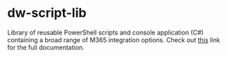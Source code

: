 # dw-script-lib
Library of reusable PowerShell scripts and console application (C#) containing a broad range of M365 integration options.
Check out [this](https://dlw-digitalworkplace.github.io/dw-script-lib) link for the full documentation.
